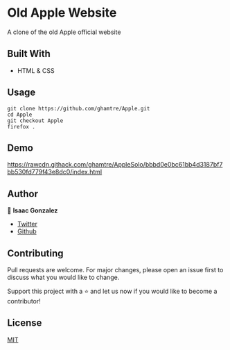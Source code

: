 # Old Apple Website
A clone of the old Apple official website

## Built With
- HTML & CSS

## Usage
```Git
git clone https://github.com/ghamtre/Apple.git
cd Apple
git checkout Apple
firefox .
```
## Demo
https://rawcdn.githack.com/ghamtre/AppleSolo/bbbd0e0bc61bb4d3187bf7bb530fd779f43e8dc0/index.html

## Author
👤 **Isaac Gonzalez**
- [Twitter](https://twitter.com/idgm5)
- [Github](https://github.com/Ghamtre/)

## Contributing
Pull requests are welcome. For major changes, please open an issue first to discuss what you would like to change.

Support this project with a ⭐️ and let us now if you would like to become a contributor!

## License
[MIT](https://github.com/ghamtre/Apple/community/license/new?template=MIT)
